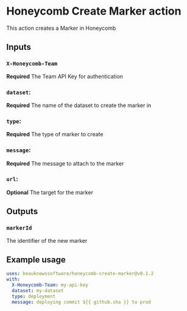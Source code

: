  # Honeycomb Create Marker action
 
 This action creates a Marker in Honeycomb
 
 ## Inputs
 
 ### `X-Honeycomb-Team`
 **Required** The Team API Key for authentication
 
 ### `dataset`:
 **Required** The name of the dataset to create the marker in
 
 ### `type`:
 **Required** The type of marker to create
 
 ### `message`:
 **Required** The message to attach to the marker
 
 ### `url`:
 **Optional** The target for the marker
    
 ## Outputs
 
 ### `markerId`
 
 The identifier of the new marker
 
 ## Example usage
 
 ```yaml
 uses: beauknowssoftware/honeycomb-create-marker@v0.1.2
 with:
   X-Honeycomb-Team: my-api-key
   dataset: my-dataset
   type: deployment
   message: deploying commit ${{ github.sha }} to prod
```
